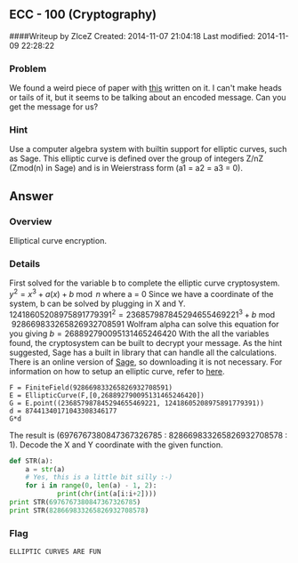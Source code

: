 ## ECC - 100 (Cryptography) ##
####Writeup by ZIceZ
Created: 2014-11-07 21:04:18
Last modified: 2014-11-09 22:28:22

### Problem ###
We found a weird piece of paper with [this](https://picoctf.com/problem-static/crypto/ecc/ecc_handout.txt) written on it. I can't make heads or tails of it, but it seems to be talking about an encoded message. Can you get the message for us?

### Hint ###
Use a computer algebra system with builtin support for elliptic curves, such as Sage. This elliptic curve is defined over the group of integers Z/nZ (Zmod(n) in Sage) and is in Weierstrass form (a1 = a2 = a3 = 0).

## Answer ##
### Overview ###
Elliptical curve encryption.
### Details ###
First solved for the variable b to complete the elliptic curve cryptosystem.
$y^2 = x^3 + a(x) + b \bmod n$ where a = 0
Since we have a coordinate of the system, b can be solved by plugging in X and Y.
$12418605208975891779391^2 = 236857987845294655469221^3 + b \bmod 928669833265826932708591$
Wolfram alpha can solve this equation for you giving
$b = 268892790095131465246420$
With the all the variables found, the cryptosystem can be built to decrypt your message. As the hint suggested, Sage has a built in library that can handle all the calculations. There is an online version of [Sage](cloud.sagemath.com), so downloading it is not necessary. For information on how to setup an elliptic curve, refer to [here](http://www.sagemath.org/doc/constructions/elliptic_curves.html).
```
F = FiniteField(928669833265826932708591)
E = EllipticCurve(F,[0,268892790095131465246420])
G = E.point((236857987845294655469221, 12418605208975891779391))
d = 87441340171043308346177
G*d
```
The result is (6976767380847367326785 : 828669833265826932708578 : 1). Decode the X and Y coordinate with the given function.
```Python
def STR(a):
    a = str(a)
    # Yes, this is a little bit silly :-)
    for i in range(0, len(a) - 1, 2):
            print(chr(int(a[i:i+2])))
print STR(6976767380847367326785)
print STR(828669833265826932708578)
```

### Flag ###
    ELLIPTIC CURVES ARE FUN
